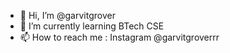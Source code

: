 - 👋 Hi, I’m @garvitgrover
- 🌱 I’m currently learning BTech CSE
- 📫 How to reach me : Instagram @garvitgroverrr

<!---
garvitgrover/garvitgrover is a ✨ special ✨ repository because its `README.md` (this file) appears on your GitHub profile.
You can click the Preview link to take a look at your changes.
--->
